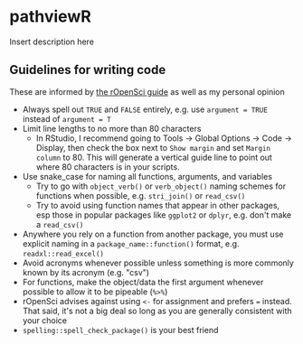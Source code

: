 # pathviewR
Insert description here


## Guidelines for writing code
These are informed by [the rOpenSci guide](https://devguide.ropensci.org/) 
as well as my personal opinion
- Always spell out `TRUE` and `FALSE` entirely, e.g. use `argument = TRUE` 
instead of `argument = T`
- Limit line lengths to no more than 80 characters
	- In RStudio, I recommend going to Tools -> Global Options -> Code -> 
  Display, then check the box next to `Show margin` and set `Margin 
  column` to 80. This will generate a vertical guide line to point out 
  where 80 characters is in your scripts.
- Use snake_case for naming all functions, arguments, and variables 
	- Try to go with `object_verb()` or `verb_object()` naming schemes for 
  functions when possible, e.g. `stri_join()` or `read_csv()`
	- Try to avoid using function names that appear in other packages, esp 
  those in popular packages like `ggplot2` or `dplyr`, e.g. don't make a 
  `read_csv()`
- Anywhere you rely on a function from another package, you must use 
explicit naming in a `package_name::function()` format, e.g. 
`readxl::read_excel()`
- Avoid acronyms whenever possible unless something is more commonly known 
by its acronym (e.g. "csv")
- For functions, make the object/data the first argument whenever possible 
to allow it to be pipeable (`%>%`)
- rOpenSci advises against using `<-` for assignment and prefers `=` 
instead. That said, it's not a big deal so long as you are generally 
consistent with your choice
- `spelling::spell_check_package()` is your best friend
